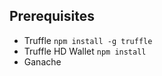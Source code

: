 ## Prerequisites

- Truffle `npm install -g truffle`
- Truffle HD Wallet `npm install`
- Ganache

## 
